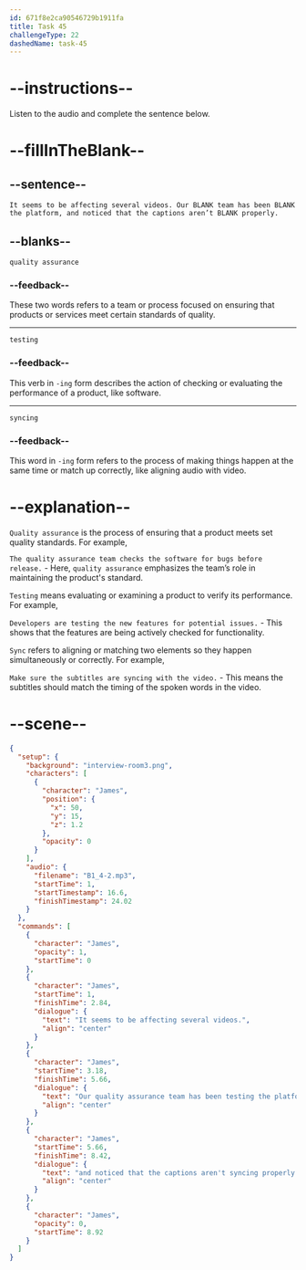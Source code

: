 ```yaml
---
id: 671f8e2ca90546729b1911fa
title: Task 45
challengeType: 22
dashedName: task-45
---
```


<!-- (Audio) James: It seems to be affecting several videos. Our quality assurance team has been testing the platform, and noticed that the captions aren’t syncing properly. -->

# --instructions--

Listen to the audio and complete the sentence below.

# --fillInTheBlank--

## --sentence--

`It seems to be affecting several videos. Our BLANK team has been BLANK the platform, and noticed that the captions aren’t BLANK properly.`

## --blanks--

`quality assurance`

### --feedback--

These two words refers to a team or process focused on ensuring that products or services meet certain standards of quality.

---

`testing`

### --feedback--

This verb in `-ing` form describes the action of checking or evaluating the performance of a product, like software.

---

`syncing`

### --feedback--

This word in `-ing` form refers to the process of making things happen at the same time or match up correctly, like aligning audio with video.

# --explanation--

`Quality assurance` is the process of ensuring that a product meets set quality standards. For example,

`The quality assurance team checks the software for bugs before release.` - Here, `quality assurance` emphasizes the team’s role in maintaining the product's standard.

`Testing` means evaluating or examining a product to verify its performance. For example,

`Developers are testing the new features for potential issues.` - This shows that the features are being actively checked for functionality.

`Sync` refers to aligning or matching two elements so they happen simultaneously or correctly. For example,

`Make sure the subtitles are syncing with the video.` - This means the subtitles should match the timing of the spoken words in the video.


# --scene--

```json
{
  "setup": {
    "background": "interview-room3.png",
    "characters": [
      {
        "character": "James",
        "position": {
          "x": 50,
          "y": 15,
          "z": 1.2
        },
        "opacity": 0
      }
    ],
    "audio": {
      "filename": "B1_4-2.mp3",
      "startTime": 1,
      "startTimestamp": 16.6,
      "finishTimestamp": 24.02
    }
  },
  "commands": [
    {
      "character": "James",
      "opacity": 1,
      "startTime": 0
    },
    {
      "character": "James",
      "startTime": 1,
      "finishTime": 2.84,
      "dialogue": {
        "text": "It seems to be affecting several videos.",
        "align": "center"
      }
    },
    {
      "character": "James",
      "startTime": 3.18,
      "finishTime": 5.66,
      "dialogue": {
        "text": "Our quality assurance team has been testing the platform,",
        "align": "center"
      }
    },
    {
      "character": "James",
      "startTime": 5.66,
      "finishTime": 8.42,
      "dialogue": {
        "text": "and noticed that the captions aren't syncing properly.",
        "align": "center"
      }
    },
    {
      "character": "James",
      "opacity": 0,
      "startTime": 8.92
    }
  ]
}
